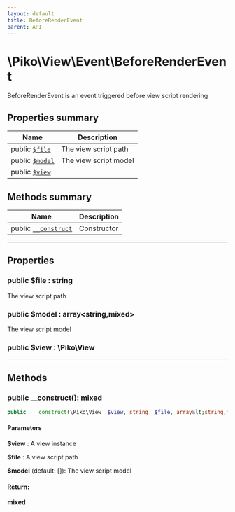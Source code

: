 ```yaml
---
layout: default
title: BeforeRenderEvent
parent: API
---
```




# \Piko\View\Event\BeforeRenderEvent

BeforeRenderEvent is an event triggered before view script rendering








## Properties summary

| Name | Description |
|------|-------------|
| public [`$file`](#property_file) | The view script path  |
| public [`$model`](#property_model) | The view script model  |
| public [`$view`](#property_view) |   |


## Methods summary

| Name | Description |
|------|-------------|
| public [`__construct`](#method___construct) | Constructor |


-----


## Properties


<a name="property_file"></a>
### public **$file** : string
The view script path






<a name="property_model"></a>
### public **$model** : array&lt;string,mixed&gt;
The view script model






<a name="property_view"></a>
### public **$view** : \Piko\View





-----

## Methods




<a name="method___construct"></a>
### public **__construct()**: mixed

```php
public  __construct(\Piko\View  $view, string  $file, array&lt;string,mixed&gt;  $model = []): mixed
```




#### Parameters
**$view** :
A view instance

**$file** :
A view script path

**$model**  (default: []):
The view script model






#### Return:
**mixed**


